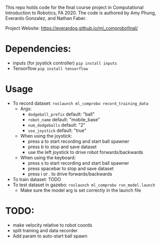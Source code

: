 This repo holds code for the final course project in Computational Introduction to Robotics, FA 2020. The code is authored by Amy Phung, Everardo Gonzalez, and Nathan Faber.

Project Website: https://everardog.github.io/ml_comprobofinal/

# Dependencies:
+ inputs (for joystick controller) `pip install inputs`
+ Tensorflow `pip install tensorflow`

# Usage
+ To record dataset: `roslaunch ml_comprobo record_training_data`
    + Args:
       + `dodgeball_prefix` default: "ball"
       + `robot_name` default: "mobile_base"
       + `num_dodgeballs` default: "2"
       + `use_joystick` default: "true"
    + When using the joystick:
       + press a to start recording and start ball spawner
       + press b to stop and save dataset
       + use the left joystick to drive robot forwards/backwards
    + When using the keyboard:
       + press s to start recording and start ball spawner
       + press spacebar to stop and save dataset
       + press i or . to drive forwards/backwards
+ To train dataset: TODO
+ To test dataset in gazebo: `roslaunch ml_comprobo run_model.launch`
   + Make sure the model arg is set correctly in the launch file

# TODO:
+ make velocity relative to robot coords
+ split training and data recorder
+ Add param to auto-start ball spawn
